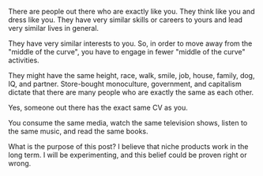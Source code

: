 There are people out there who are exactly like you. They think like you and dress like you. They have very similar skills or careers to yours and lead very similar lives in general.

They have very similar interests to you. So, in order to move away from the "middle of the curve",  you have to engage in fewer "middle of the curve" activities.

They might have the same height, race, walk, smile, job, house, family, dog, IQ, and partner. Store-bought monoculture, government, and capitalism dictate that there are many people who are exactly the same as each other.

Yes, someone out there has the exact same CV as you.

You consume the same media, watch the same television shows, listen to the same music, and read the same books.

What is the purpose of this post? I believe that niche products work in the long term. I will be experimenting, and this belief could be proven right or wrong.